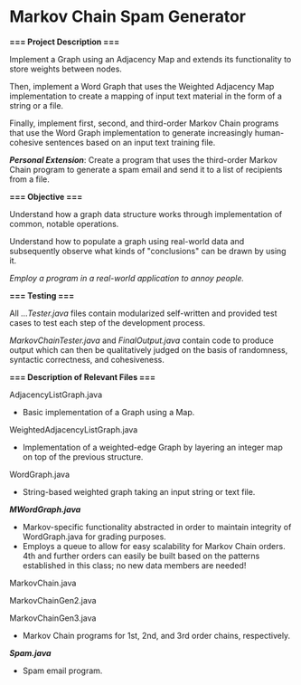 # Markov Chain Spam Generator

**=== Project Description ===**

Implement a Graph using an Adjacency Map and extends its functionality to store weights between nodes.

Then, implement a Word Graph that uses the Weighted Adjacency Map implementation to create a mapping of input text material in the form of a string or a file.

Finally, implement first, second, and third-order Markov Chain programs that use the Word Graph implementation to generate increasingly human-cohesive sentences based on an input text training file.

***Personal Extension***: Create a program that uses the third-order Markov Chain program to generate a spam email and send it to a list of recipients from a file.

**=== Objective ===**

Understand how a graph data structure works through implementation of common, notable operations.

Understand how to populate a graph using real-world data and subsequently observe what kinds of "conclusions" can be drawn by using it.

*Employ a program in a real-world application to annoy people.*

**=== Testing ===**

All *...Tester.java* files contain modularized self-written and provided test cases to test each step of the development process.

*MarkovChainTester.java* and *FinalOutput.java* contain code to produce output which can then be qualitatively judged on the basis of randomness, syntactic correctness, and cohesiveness.

**=== Description of Relevant Files ===**

AdjacencyListGraph.java

- Basic implementation of a Graph using a Map.

WeightedAdjacencyListGraph.java

- Implementation of a weighted-edge Graph by layering an integer map on top of the previous structure.

WordGraph.java

- String-based weighted graph taking an input string or text file.

***MWordGraph.java***

- Markov-specific functionality abstracted in order to maintain integrity of WordGraph.java for grading purposes.
- Employs a queue to allow for easy scalability for Markov Chain orders. 4th and further orders can easily be built based on the patterns established in this class; no new data members are needed!

MarkovChain.java

MarkovChainGen2.java

MarkovChainGen3.java

- Markov Chain programs for 1st, 2nd, and 3rd order chains, respectively.

***Spam.java***

- Spam email program.